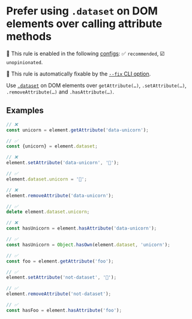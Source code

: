 # Prefer using `.dataset` on DOM elements over calling attribute methods

💼 This rule is enabled in the following [configs](https://github.com/sindresorhus/eslint-plugin-unicorn#recommended-config): ✅ `recommended`, ☑️ `unopinionated`.

🔧 This rule is automatically fixable by the [`--fix` CLI option](https://eslint.org/docs/latest/user-guide/command-line-interface#--fix).

<!-- end auto-generated rule header -->
<!-- Do not manually modify this header. Run: `npm run fix:eslint-docs` -->

Use [`.dataset`](https://developer.mozilla.org/en-US/docs/Web/API/HTMLElement/dataset) on DOM elements over `getAttribute(…)`, `.setAttribute(…)`, `.removeAttribute(…)` and `.hasAttribute(…)`.

## Examples

```js
// ❌
const unicorn = element.getAttribute('data-unicorn');

// ✅
const {unicorn} = element.dataset;
```

```js
// ❌
element.setAttribute('data-unicorn', '🦄');

// ✅
element.dataset.unicorn = '🦄';
```

```js
// ❌
element.removeAttribute('data-unicorn');

// ✅
delete element.dataset.unicorn;
```

```js
// ❌
const hasUnicorn = element.hasAttribute('data-unicorn');

// ✅
const hasUnicorn = Object.hasOwn(element.dataset, 'unicorn');
```

```js
// ✅
const foo = element.getAttribute('foo');
```

```js
// ✅
element.setAttribute('not-dataset', '🦄');
```

```js
// ✅
element.removeAttribute('not-dataset');
```

```js
// ✅
const hasFoo = element.hasAttribute('foo');
```
